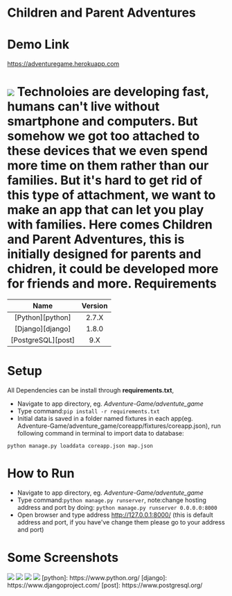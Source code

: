 Children and Parent Adventures
=============================

Demo Link
=========

https://adventuregame.herokuapp.com

<a href="http://adventuregame.herokuapp.com/adventure/"><img src="http://i.imgur.com/qsqU15x.png" /></a>
Technoloies are developing fast, humans can't live without smartphone and computers. But somehow we got too attached to these devices that we even spend more time on them rather than our families. But it's hard to get rid of this type of attachment, we want to make an app that can let you play with families. Here comes Children and Parent Adventures, this is initially designed for parents and chidren, it could be developed more for friends and more.
Requirements
============

| Name |  Version |
| :--: | :---: |
| [Python][python] | 2.7.X |
| [Django][django] | 1.8.0 |
| [PostgreSQL][post] | 9.X |

Setup
=====
All Dependencies can be install through __requirements.txt__,
- Navigate to app directory, eg. *Adventure-Game/adventute_game*
- Type command:`pip install -r requirements.txt`
- Initial data is saved in a folder named fixtures in each app(eg. Adventure-Game/adventure_game/coreapp/fixtures/coreapp.json), run following command in terminal to import data to database:
```
python manage.py loaddata coreapp.json map.json
```

How to Run
==========
- Navigate to app directory, eg. *Adventure-Game/adventute_game*
- Type command:`python manage.py runserver`, note:change hosting address and port by doing: `python manage.py runserver 0.0.0.0:8000`
- Open browser and type address http://127.0.0.1:8000/ (this is default address and port, if you have've change them please go to your address and port)

Some Screenshots
================

<img src="http://i.imgur.com/8Hfbrid.png" >

<img src="http://i.imgur.com/KdjYLeB.png" >

<img src="http://i.imgur.com/EMXpYWZ.png" >

<img src="http://i.imgur.com/6ASPPxq.png" >
[python]: https://www.python.org/
[django]: https://www.djangoproject.com/
[post]: https://www.postgresql.org/

